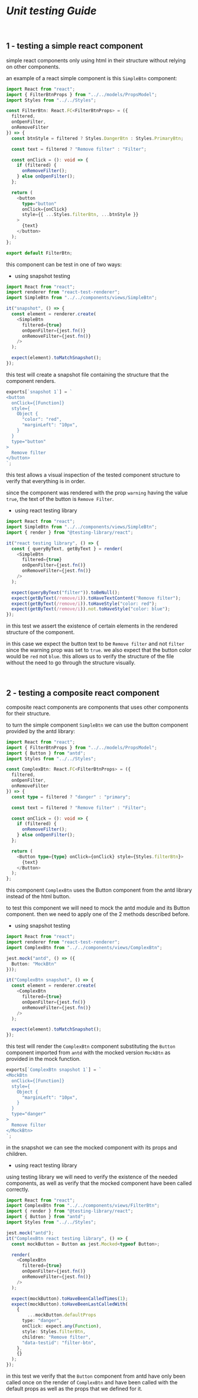 # **_Unit testing Guide_**

<br />

## **1 - testing a simple react component**

simple react components only using html in their
structure without relying on other components.

an example of a react simple component is this `SimpleBtn` component:

```typescript
import React from "react";
import { FilterBtnProps } from "../../models/PropsModel";
import Styles from "../../Styles";

const FilterBtn: React.FC<FilterBtnProps> = ({
  filtered,
  onOpenFilter,
  onRemoveFilter
}) => {
  const btnStyle = filtered ? Styles.DangerBtn : Styles.PrimaryBtn;

  const text = filtered ? "Remove filter" : "Filter";

  const onClick = (): void => {
    if (filtered) {
      onRemoveFilter();
    } else onOpenFilter();
  };

  return (
    <button
      type="button"
      onClick={onClick}
      style={{ ...Styles.filterBtn, ...btnStyle }}
    >
      {text}
    </button>
  );
};

export default FilterBtn;
```

this component can be test in one of two ways:

- using snapshot testing

```typescript
import React from "react";
import renderer from "react-test-renderer";
import SimpleBtn from "../../components/views/SimpleBtn";

it("snapshot", () => {
  const element = renderer.create(
    <SimpleBtn
      filtered={true}
      onOpenFilter={jest.fn()}
      onRemoveFilter={jest.fn()}
    />
  );

  expect(element).toMatchSnapshot();
});
```

this test will create a snapshot file containing the
structure that the component renders.

```typescript
exports[`snapshot 1`] = `
<button
  onClick={[Function]}
  style={
    Object {
      "color": "red",
      "marginLeft": "10px",
    }
  }
  type="button"
>
  Remove filter
</button>
`;
```

this test allows a visual inspection of the tested
component structure to verify that everything is in order.

since the component was rendered with the prop `warning`
having the value `true`, the text of the button is `Remove Filter`.

- using react testing library

```typescript
import React from "react";
import SimpleBtn from "../../components/views/SimpleBtn";
import { render } from "@testing-library/react";

it("react testing library", () => {
  const { queryByText, getByText } = render(
    <SimpleBtn
      filtered={true}
      onOpenFilter={jest.fn()}
      onRemoveFilter={jest.fn()}
    />
  );

  expect(queryByText("filter")).toBeNull();
  expect(getByText(/remove/i)).toHaveTextContent("Remove filter");
  expect(getByText(/remove/i)).toHaveStyle("color: red");
  expect(getByText(/remove/i)).not.toHaveStyle("color: blue");
});
```

in this test we assert the existence of certain elements
in the rendered structure of the component.

in this case we expect the button text to be `Remove filter` and not `filter` since
the warning prop was set to `true`.
we also expect that the button color would be `red` not
`blue`.
this allows us to verify the structure of the file
without the need to go through the structure visually.

<br />

## **2 - testing a composite react component**

composite react components are components that uses other components for their structure.

to turn the simple component `SimpleBtn` we can use the
button component provided by the antd library:

```typescript
import React from "react";
import { FilterBtnProps } from "../../models/PropsModel";
import { Button } from "antd";
import Styles from "../../Styles";

const ComplexBtn: React.FC<FilterBtnProps> = ({
  filtered,
  onOpenFilter,
  onRemoveFilter
}) => {
  const type = filtered ? "danger" : "primary";

  const text = filtered ? "Remove filter" : "Filter";

  const onClick = (): void => {
    if (filtered) {
      onRemoveFilter();
    } else onOpenFilter();
  };

  return (
    <Button type={type} onClick={onClick} style={Styles.filterBtn}>
      {text}
    </Button>
  );
};
```

this component `ComplexBtn` uses the Button component
from the antd library instead of the html button.

to test this component we will need to mock the antd
module and its Button component. then we need to apply
one of the 2 methods described before.

- using snapshot testing

```typescript
import React from "react";
import renderer from "react-test-renderer";
import ComplexBtn from "../../components/views/ComplexBtn";

jest.mock("antd", () => ({
  Button: "MockBtn"
}));

it("ComplexBtn snapshot", () => {
  const element = renderer.create(
    <ComplexBtn
      filtered={true}
      onOpenFilter={jest.fn()}
      onRemoveFilter={jest.fn()}
    />
  );

  expect(element).toMatchSnapshot();
});
```

this test will render the `ComplexBtn` component
substituting the `Button` component imported from `antd`
with the mocked version `MockBtn` as provided in the mock
function.

```typescript
exports[`ComplexBtn snapshot 1`] = `
<MockBtn
  onClick={[Function]}
  style={
    Object {
      "marginLeft": "10px",
    }
  }
  type="danger"
>
  Remove filter
</MockBtn>
`;
```

in the snapshot we can see the mocked component with its
props and children.

- using react testing library

using testing library we will need to verify the existence
of the needed components, as well as verify that the
mocked component have been called correctly.

```typescript
import React from "react";
import ComplexBtn from "../../components/views/FilterBtn";
import { render } from "@testing-library/react";
import { Button } from "antd";
import Styles from "../../Styles";

jest.mock("antd");
it("ComplexBtn react testing library", () => {
  const mockButton = Button as jest.Mocked<typeof Button>;

  render(
    <ComplexBtn
      filtered={true}
      onOpenFilter={jest.fn()}
      onRemoveFilter={jest.fn()}
    />
  );

  expect(mockButton).toHaveBeenCalledTimes(1);
  expect(mockButton).toHaveBeenLastCalledWith(
    {
        ...mockButton.defaultProps
      type: "danger",
      onClick: expect.any(Function),
      style: Styles.filterBtn,
      children: "Remove filter",
      "data-testid": "filter-btn",
    },
    {}
  );
});
```

in this test we verify that the `Button` component from
antd have only been called once on the render of
`ComplexBtn` and have been called with the default props
as well as the props that we defined for it.
